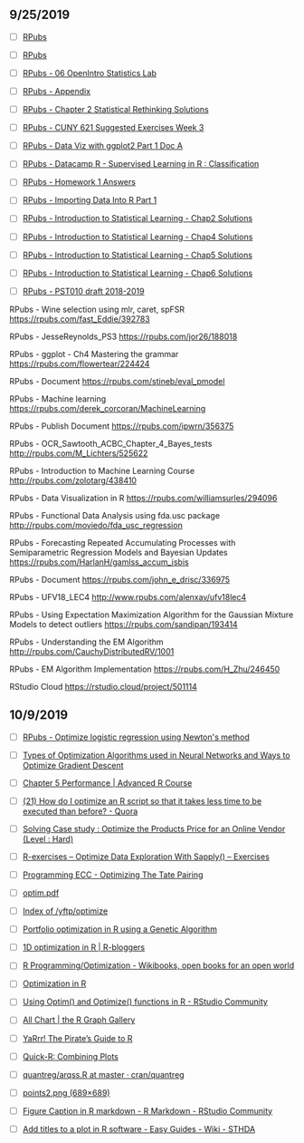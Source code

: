 ## 9/25/2019

- [ ] [RPubs](https://rpubs.com/ajbayquen)

- [ ] [RPubs](https://rpubs.com/gccsc)

- [ ] [RPubs - 06 OpenIntro Statistics Lab](https://rpubs.com/pbaumgartner/oilabs_06)

- [ ] [RPubs - Appendix](http://rpubs.com/nfleskes/PSMEthesisappendix)

- [ ] [RPubs - Chapter 2 Statistical Rethinking Solutions](https://rpubs.com/Khaltar/326789)

- [ ] [RPubs - CUNY 621 Suggested Exercises Week 3](https://rpubs.com/jcp9010/361902)

- [ ] [RPubs - Data Viz with ggplot2 Part 1 Doc A](https://rpubs.com/williamsurles/294962)

- [ ] [RPubs - Datacamp R - Supervised Learning in R : Classification](http://rpubs.com/AIventurer/Datacamp_R_Supervised_Learning)

- [ ] [RPubs - Homework 1 Answers](https://rpubs.com/lindylewipshd/302020)

- [ ] [RPubs - Importing Data Into R Part 1](https://rpubs.com/williamsurles/290389)

- [ ] [RPubs - Introduction to Statistical Learning - Chap2 Solutions](https://rpubs.com/ppaquay/65557)

- [ ] [RPubs - Introduction to Statistical Learning - Chap4 Solutions](https://rpubs.com/ppaquay/65560)

- [ ] [RPubs - Introduction to Statistical Learning - Chap5 Solutions](https://rpubs.com/ppaquay/65561)

- [ ] [RPubs - Introduction to Statistical Learning - Chap6 Solutions](https://rpubs.com/ppaquay/65562)

- [ ] [RPubs - PST010 draft 2018-2019](https://rpubs.com/richarddmorey/PST010)



RPubs - Wine selection using mlr, caret, spFSR
https://rpubs.com/fast_Eddie/392783

RPubs - JesseReynolds_PS3
https://rpubs.com/jor26/188018

RPubs - ggplot - Ch4 Mastering the grammar
https://rpubs.com/flowertear/224424

RPubs - Document
https://rpubs.com/stineb/eval_pmodel

RPubs - Machine learning
https://rpubs.com/derek_corcoran/MachineLearning

RPubs - Publish Document
https://rpubs.com/ipwrn/356375

RPubs - OCR_Sawtooth_ACBC_Chapter_4_Bayes_tests
http://rpubs.com/M_Lichters/525622

RPubs - Introduction to Machine Learning Course
http://rpubs.com/zolotarg/438410

RPubs - Data Visualization in R
https://rpubs.com/williamsurles/294096

RPubs - Functional Data Analysis using fda.usc package
http://rpubs.com/moviedo/fda_usc_regression

RPubs - Forecasting Repeated Accumulating Processes with Semiparametric Regression Models and Bayesian Updates
https://rpubs.com/HarlanH/gamlss_accum_isbis

RPubs - Document
https://rpubs.com/john_e_drisc/336975

RPubs - UFV18_LEC4
http://www.rpubs.com/alenxav/ufv18lec4

RPubs - Using Expectation Maximization Algorithm for the Gaussian Mixture Models to detect outliers
https://rpubs.com/sandipan/193414

RPubs - Understanding the EM Algorithm
http://rpubs.com/CauchyDistributedRV/1001

RPubs - EM Algorithm Implementation
https://rpubs.com/H_Zhu/246450

RStudio Cloud
https://rstudio.cloud/project/501114






## 10/9/2019

- [ ] [RPubs - Optimize logistic regression using Newton&#x27;s method](https://rpubs.com/fhlgood/ntlr)

- [ ] [Types of Optimization Algorithms used in Neural Networks and Ways to Optimize Gradient Descent](https://towardsdatascience.com/types-of-optimization-algorithms-used-in-neural-networks-and-ways-to-optimize-gradient-95ae5d39529f)

- [ ] [Chapter 5 Performance | Advanced R Course](https://privefl.github.io/advr38book/performance.html)

- [ ] [(21) How do I optimize an R script so that it takes less time to be executed than before? - Quora](https://www.quora.com/How-do-I-optimize-an-R-script-so-that-it-takes-less-time-to-be-executed-than-before)

- [ ] [Solving Case study : Optimize the Products Price for an Online Vendor (Level : Hard)](https://www.analyticsvidhya.com/blog/2016/07/solving-case-study-optimize-products-price-online-vendor-level-hard/)

- [ ] [R-exercises – Optimize Data Exploration With Sapply() – Exercises](https://www.r-exercises.com/2016/10/14/optimize-data-exploration-with-sapply-exercises/)

- [ ] [Programming ECC - Optimizing The Tate Pairing](https://crypto.stanford.edu/pbc/notes/ep/optimize.html)

- [ ] [optim.pdf](http://www.math.leidenuniv.nl/~avdvaart/ASC/optim.pdf)

- [ ] [Index of /yftp/optimize](http://sims.princeton.edu/yftp/optimize/)

- [ ] [Portfolio optimization in R using a Genetic Algorithm](https://medium.com/the-trading-scientist/portfolio-optimization-in-r-using-a-genetic-algorithm-8726ec985b6f)

- [ ] [1D optimization in R | R-bloggers](https://www.r-bloggers.com/1d-optimization-in-r/)

- [ ] [R Programming/Optimization - Wikibooks, open books for an open world](https://en.wikibooks.org/wiki/R_Programming/Optimization)

- [ ] [Optimization in R](https://www.is.uni-freiburg.de/resources/computational-economics/5_OptimizationR.pdf)

- [ ] [Using Optim() and Optimize() functions in R - RStudio Community](https://community.rstudio.com/t/using-optim-and-optimize-functions-in-r/5398/2)

- [ ] [All Chart | the R Graph Gallery](https://www.r-graph-gallery.com/all-graphs.html)

- [ ] [YaRrr! The Pirate’s Guide to R](https://bookdown.org/ndphillips/YaRrr/rrelationship.html)

- [ ] [Quick-R: Combining Plots](https://www.statmethods.net/advgraphs/layout.html)

- [ ] [quantreg/arqss.R at master · cran/quantreg](https://github.com/cran/quantreg/blob/master/demo/arqss.R)

- [ ] [points2.png (689×689)](https://www.statmethods.net/advgraphs/images/points2.png)

- [ ] [Figure Caption in R markdown - R Markdown - RStudio Community](https://community.rstudio.com/t/figure-caption-in-r-markdown/6951/2)

- [ ] [Add titles to a plot in R software - Easy Guides - Wiki - STHDA](http://www.sthda.com/english/wiki/add-titles-to-a-plot-in-r-software)
